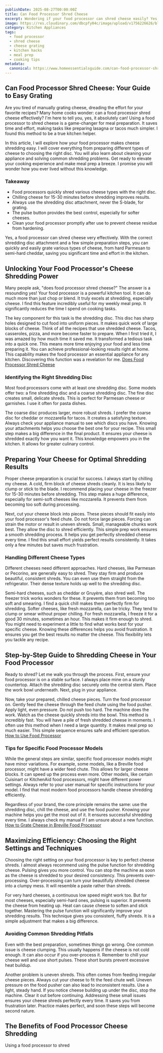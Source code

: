 ```yaml
---
publishDate: 2025-08-27T00:00:00Z
title: Can Food Processor Shred Cheese
excerpt: Wondering if your food processor can shred cheese easily? Yes, it can! Learn how to perfectly shred various cheese types for quicker meal prep.
image: https://res.cloudinary.com/dbcpfy04c/image/upload/v1756226626/blog_image_1756226626_qhg7k7.webp
category: Kitchen Appliances
tags:
  - food processor
  - shred cheese
  - cheese grating
  - kitchen hacks
  - meal prep
  - cooking tips
metadata:
  canonical: https://www.homeessentialsguide.com/can-food-processor-shred-cheese
---
```


## Can Food Processor Shred Cheese: Your Guide to Easy Grating

Are you tired of manually grating cheese, dreading the effort for your favorite recipes? Many home cooks wonder: can a food processor shred cheese effectively? I'm here to tell you, yes, it absolutely can! Using a food processor to shred cheese is a game-changer for meal preparation. It saves time and effort, making tasks like preparing lasagna or tacos much simpler. I found this method to be a true kitchen helper.

In this article, I will explore how your food processor makes cheese shredding easy. I will cover everything from preparing different types of cheese to choosing the right disc. You will also learn about cleaning your appliance and solving common shredding problems. Get ready to elevate your cooking experience and make meal prep a breeze. I promise you will wonder how you ever lived without this knowledge.

### Takeaway

*   Food processors quickly shred various cheese types with the right disc.
*   Chilling cheese for 15-30 minutes before shredding improves results.
*   Always use the shredding disc attachment, never the S-blade, for grating.
*   The pulse button provides the best control, especially for softer cheeses.
*   Clean your food processor promptly after use to prevent cheese residue from hardening.

Yes, a food processor can shred cheese very effectively. With the correct shredding disc attachment and a few simple preparation steps, you can quickly and easily grate various types of cheese, from hard Parmesan to semi-hard cheddar, saving you significant time and effort in the kitchen.

## Unlocking Your Food Processor's Cheese Shredding Power

Many people ask, "does food processor shred cheese?" The answer is a resounding yes! Your food processor is a powerful kitchen tool. It can do much more than just chop or blend. It truly excels at shredding, especially cheese. I find this feature incredibly useful for my weekly meal prep. It significantly reduces the time I spend on cooking tasks.

The key component for this task is the shredding disc. This disc has sharp holes designed to cut food into uniform pieces. It makes quick work of large blocks of cheese. Think of all the recipes that use shredded cheese. Tacos, casseroles, pizza, and more become faster to prepare. When I first tried it, I was amazed by how much time it saved me. It transformed a tedious task into a quick one. This means more time enjoying your food and less time preparing it. You can achieve professional-looking results right at home. This capability makes the food processor an essential appliance for any kitchen. Discovering this function was a revelation for me. [Does Food Processor Shred Cheese](https://homeessentialsguide.com/does-food-processor-shred-cheese)

### Identifying the Right Shredding Disc

Most food processors come with at least one shredding disc. Some models offer two: a fine shredding disc and a coarse shredding disc. The fine disc creates small, delicate shreds. This is perfect for Parmesan cheese or garnishes. I use it often for pasta dishes.

The coarse disc produces larger, more robust shreds. I prefer the coarse disc for cheddar or mozzarella for tacos. It creates a satisfying texture. Always check your appliance manual to see which discs you have. Knowing your attachments helps you choose the best one for your recipe. This small step makes a big difference in the final product. It ensures your cheese is shredded exactly how you want it. This knowledge empowers you in the kitchen. It allows for greater culinary control.

## Preparing Your Cheese for Optimal Shredding Results

Proper cheese preparation is crucial for success. I always start by chilling my cheese. A cold, firm block of cheese shreds cleanly. It is less likely to clump or stick to the blade. I recommend placing your cheese in the freezer for 15-30 minutes before shredding. This step makes a huge difference, especially for semi-soft cheeses like mozzarella. It prevents them from becoming too soft during processing.

Next, cut your cheese block into pieces. These pieces should fit easily into your food processor's feed chute. Do not force large pieces. Forcing can strain the motor or result in uneven shreds. Small, manageable chunks work best. They allow the disc to shred efficiently. This simple prep work ensures a smooth shredding process. It helps you get perfectly shredded cheese every time. I find this small effort yields perfect results consistently. It takes only a few minutes but saves much frustration.

### Handling Different Cheese Types

Different cheeses need different approaches. Hard cheeses, like Parmesan or Pecorino, are generally easy to shred. They stay firm and produce beautiful, consistent shreds. You can even use them straight from the refrigerator. Their dense texture holds up well to the shredding disc.

Semi-hard cheeses, such as cheddar or Gruyère, also shred well. The freezer trick works wonders for these. It prevents them from becoming too soft and smearing. I find a quick chill makes them perfectly firm for shredding. Softer cheeses, like fresh mozzarella, can be tricky. They tend to clump or smear without proper chilling. For fresh mozzarella, I freeze it for a good 30 minutes, sometimes an hour. This makes it firm enough to shred. You might need to experiment a little to find what works best for your specific cheese. Knowing these differences helps you avoid frustration. It ensures you get the best results no matter the cheese. This flexibility lets you tackle any recipe.

## Step-by-Step Guide to Shredding Cheese in Your Food Processor

Ready to shred? Let me walk you through the process. First, ensure your food processor is on a stable surface. I always place mine on a sturdy countertop. Attach the shredding disc securely onto the central stem. Place the work bowl underneath. Next, plug in your appliance.

Now, take your prepared, chilled cheese pieces. Turn the food processor on. Gently feed the cheese through the feed chute using the food pusher. Apply light, even pressure. Do not push too hard. The machine does the work. Watch as the cheese quickly shreds into the bowl. This method is incredibly fast. You will have a pile of fresh shredded cheese in moments. I often use this method when I need a large quantity. It makes meal prep so much easier. This simple sequence ensures safe and efficient operation. [How to Use Food Processor](https://homeessentialsguide.com/how-to-used-food-processor)

### Tips for Specific Food Processor Models

While the general steps are similar, specific food processor models might have minor variations. For example, some models, like a Breville food processor, might have a wider feed chute. This allows for larger cheese blocks. It can speed up the process even more. Other models, like certain Cuisinart or KitchenAid food processors, might have different power settings. Always refer to your user manual for specific instructions for your model. I find that most modern food processors handle cheese shredding efficiently.

Regardless of your brand, the core principle remains the same: use the shredding disc, chill the cheese, and use the food pusher. Knowing your machine helps you get the most out of it. It ensures successful shredding every time. I always check my manual if I am unsure about a new function. [How to Grate Cheese in Breville Food Processor](https://homeessentialsguide.com/how-to-grate-cheese-in-breville-food-processor)

## Maximizing Efficiency: Choosing the Right Settings and Techniques

Choosing the right setting on your food processor is key to perfect cheese shreds. I almost always recommend using the pulse function for shredding cheese. Pulsing gives you more control. You can stop the machine as soon as the cheese is shredded to your desired consistency. This prevents over-processing. Over-processing can turn your beautifully shredded cheese into a clumpy mess. It will resemble a paste rather than shreds.

For very hard cheeses, a continuous low speed might work too. But for most cheeses, especially semi-hard ones, pulsing is superior. It prevents the cheese from heating up. Heat can cause cheese to soften and stick together. Mastering the pulse function will significantly improve your shredding results. This technique gives you consistent, fluffy shreds. It is a simple adjustment that makes a big difference.

### Avoiding Common Shredding Pitfalls

Even with the best preparation, sometimes things go wrong. One common issue is cheese clumping. This usually happens if the cheese is not cold enough. It can also occur if you over-process it. Remember to chill your cheese well and use short pulses. These short bursts prevent excessive heat buildup.

Another problem is uneven shreds. This often comes from feeding irregular cheese pieces. Always cut your cheese to fit the feed chute well. Uneven pressure on the food pusher can also lead to inconsistent results. Use a light, steady hand. If you notice cheese building up under the disc, stop the machine. Clear it out before continuing. Addressing these small issues ensures your cheese shreds perfectly every time. It saves you from frustration later. Practice makes perfect, and soon these steps will become second nature.

## The Benefits of Food Processor Cheese Shredding

Using a food processor to shred